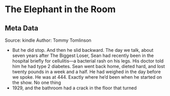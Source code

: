 # The Elephant in the Room

## Meta Data

Source:  kindle 
Author: Tommy Tomlinson

- But he did stop. And then he slid backward. The day we talk, about seven years after The Biggest Loser, Sean had recently been in the hospital briefly for cellulitis—a bacterial rash on his legs. His doctor told him he had type 2 diabetes. Sean went back home, dieted hard, and lost twenty pounds in a week and a half. He had weighed in the day before we spoke. He was at 444. Exactly where he’d been when he started on the show. No one thing
- 1929, and the bathroom had a crack in the floor that turned
